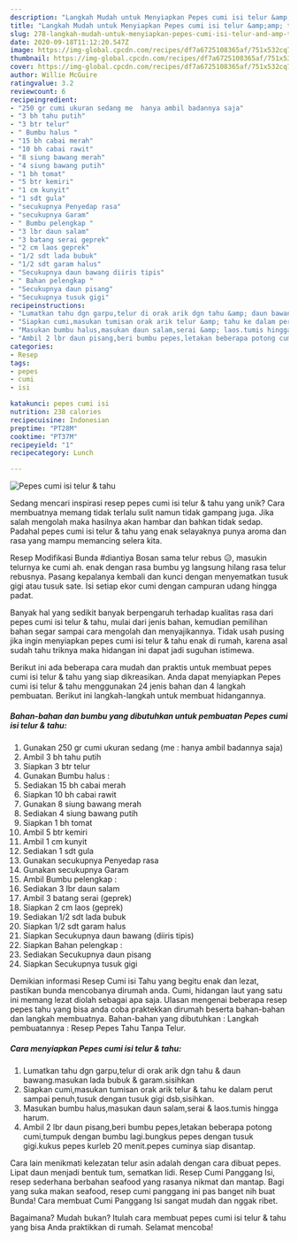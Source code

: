 ```yaml
---
description: "Langkah Mudah untuk Menyiapkan Pepes cumi isi telur &amp;amp; tahu Anti Gagal"
title: "Langkah Mudah untuk Menyiapkan Pepes cumi isi telur &amp;amp; tahu Anti Gagal"
slug: 278-langkah-mudah-untuk-menyiapkan-pepes-cumi-isi-telur-and-amp-tahu-anti-gagal
date: 2020-09-18T11:12:20.547Z
image: https://img-global.cpcdn.com/recipes/df7a6725108365af/751x532cq70/pepes-cumi-isi-telur-tahu-foto-resep-utama.jpg
thumbnail: https://img-global.cpcdn.com/recipes/df7a6725108365af/751x532cq70/pepes-cumi-isi-telur-tahu-foto-resep-utama.jpg
cover: https://img-global.cpcdn.com/recipes/df7a6725108365af/751x532cq70/pepes-cumi-isi-telur-tahu-foto-resep-utama.jpg
author: Willie McGuire
ratingvalue: 3.2
reviewcount: 6
recipeingredient:
- "250 gr cumi ukuran sedang me  hanya ambil badannya saja"
- "3 bh tahu putih"
- "3 btr telur"
- " Bumbu halus "
- "15 bh cabai merah"
- "10 bh cabai rawit"
- "8 siung bawang merah"
- "4 siung bawang putih"
- "1 bh tomat"
- "5 btr kemiri"
- "1 cm kunyit"
- "1 sdt gula"
- "secukupnya Penyedap rasa"
- "secukupnya Garam"
- " Bumbu pelengkap "
- "3 lbr daun salam"
- "3 batang serai geprek"
- "2 cm laos geprek"
- "1/2 sdt lada bubuk"
- "1/2 sdt garam halus"
- "Secukupnya daun bawang diiris tipis"
- " Bahan pelengkap "
- "Secukupnya daun pisang"
- "Secukupnya tusuk gigi"
recipeinstructions:
- "Lumatkan tahu dgn garpu,telur di orak arik dgn tahu &amp; daun bawang.masukan lada bubuk &amp; garam.sisihkan"
- "Siapkan cumi,masukan tumisan orak arik telur &amp; tahu ke dalam perut sampai penuh,tusuk dengan tusuk gigi dsb,sisihkan."
- "Masukan bumbu halus,masukan daun salam,serai &amp; laos.tumis hingga harum."
- "Ambil 2 lbr daun pisang,beri bumbu pepes,letakan beberapa potong cumi,tumpuk dengan bumbu lagi.bungkus pepes dengan tusuk gigi.kukus pepes kurleb 20 menit.pepes cuminya siap disantap."
categories:
- Resep
tags:
- pepes
- cumi
- isi

katakunci: pepes cumi isi 
nutrition: 238 calories
recipecuisine: Indonesian
preptime: "PT28M"
cooktime: "PT37M"
recipeyield: "1"
recipecategory: Lunch

---
```



![Pepes cumi isi telur &amp; tahu](https://img-global.cpcdn.com/recipes/df7a6725108365af/751x532cq70/pepes-cumi-isi-telur-tahu-foto-resep-utama.jpg)

Sedang mencari inspirasi resep pepes cumi isi telur &amp; tahu yang unik? Cara membuatnya memang tidak terlalu sulit namun tidak gampang juga. Jika salah mengolah maka hasilnya akan hambar dan bahkan tidak sedap. Padahal pepes cumi isi telur &amp; tahu yang enak selayaknya punya aroma dan rasa yang mampu memancing selera kita.

Resep Modifikasi Bunda #diantiya Bosan sama telur rebus 😥, masukin telurnya ke cumi ah. enak dengan rasa bumbu yg langsung hilang rasa telur rebusnya. Pasang kepalanya kembali dan kunci dengan menyematkan tusuk gigi atau tusuk sate. Isi setiap ekor cumi dengan campuran udang hingga padat.

Banyak hal yang sedikit banyak berpengaruh terhadap kualitas rasa dari pepes cumi isi telur &amp; tahu, mulai dari jenis bahan, kemudian pemilihan bahan segar sampai cara mengolah dan menyajikannya. Tidak usah pusing jika ingin menyiapkan pepes cumi isi telur &amp; tahu enak di rumah, karena asal sudah tahu triknya maka hidangan ini dapat jadi suguhan istimewa.


Berikut ini ada beberapa cara mudah dan praktis untuk membuat pepes cumi isi telur &amp; tahu yang siap dikreasikan. Anda dapat menyiapkan Pepes cumi isi telur &amp; tahu menggunakan 24 jenis bahan dan 4 langkah pembuatan. Berikut ini langkah-langkah untuk membuat hidangannya.

<!--inarticleads1-->

##### Bahan-bahan dan bumbu yang dibutuhkan untuk pembuatan Pepes cumi isi telur &amp; tahu:

1. Gunakan 250 gr cumi ukuran sedang (me : hanya ambil badannya saja)
1. Ambil 3 bh tahu putih
1. Siapkan 3 btr telur
1. Gunakan  Bumbu halus :
1. Sediakan 15 bh cabai merah
1. Siapkan 10 bh cabai rawit
1. Gunakan 8 siung bawang merah
1. Sediakan 4 siung bawang putih
1. Siapkan 1 bh tomat
1. Ambil 5 btr kemiri
1. Ambil 1 cm kunyit
1. Sediakan 1 sdt gula
1. Gunakan secukupnya Penyedap rasa
1. Gunakan secukupnya Garam
1. Ambil  Bumbu pelengkap :
1. Sediakan 3 lbr daun salam
1. Ambil 3 batang serai (geprek)
1. Siapkan 2 cm laos (geprek)
1. Sediakan 1/2 sdt lada bubuk
1. Siapkan 1/2 sdt garam halus
1. Siapkan Secukupnya daun bawang (diiris tipis)
1. Siapkan  Bahan pelengkap :
1. Sediakan Secukupnya daun pisang
1. Siapkan Secukupnya tusuk gigi


Demikian informasi Resep Cumi isi Tahu yang begitu enak dan lezat, pastikan bunda mencobanya dirumah anda. Cumi, hidangan laut yang satu ini memang lezat diolah sebagai apa saja. Ulasan mengenai beberapa resep pepes tahu yang bisa anda coba praktekkan dirumah beserta bahan-bahan dan langkah membuatnya. Bahan-bahan yang dibutuhkan : Langkah pembuatannya : Resep Pepes Tahu Tanpa Telur. 

<!--inarticleads2-->

##### Cara menyiapkan Pepes cumi isi telur &amp; tahu:

1. Lumatkan tahu dgn garpu,telur di orak arik dgn tahu &amp; daun bawang.masukan lada bubuk &amp; garam.sisihkan
1. Siapkan cumi,masukan tumisan orak arik telur &amp; tahu ke dalam perut sampai penuh,tusuk dengan tusuk gigi dsb,sisihkan.
1. Masukan bumbu halus,masukan daun salam,serai &amp; laos.tumis hingga harum.
1. Ambil 2 lbr daun pisang,beri bumbu pepes,letakan beberapa potong cumi,tumpuk dengan bumbu lagi.bungkus pepes dengan tusuk gigi.kukus pepes kurleb 20 menit.pepes cuminya siap disantap.


Cara lain menikmati kelezatan telur asin adalah dengan cara dibuat pepes. Lipat daun menjadi bentuk tum, sematkan lidi. Resep Cumi Panggang Isi, resep sederhana berbahan seafood yang rasanya nikmat dan mantap. Bagi yang suka makan seafood, resep cumi panggang ini pas banget nih buat Bunda! Cara membuat Cumi Panggang Isi sangat mudah dan nggak ribet. 

Bagaimana? Mudah bukan? Itulah cara membuat pepes cumi isi telur &amp; tahu yang bisa Anda praktikkan di rumah. Selamat mencoba!
